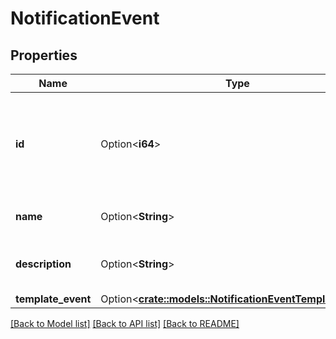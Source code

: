 # NotificationEvent

## Properties

Name | Type | Description | Notes
------------ | ------------- | ------------- | -------------
**id** | Option<**i64**> | The ID of the event. The event can be a [Jira system event](https://confluence.atlassian.com/x/8YdKLg#Creatinganotificationscheme-eventsEvents) or a [custom event](https://confluence.atlassian.com/x/AIlKLg). | [optional]
**name** | Option<**String**> | The name of the event. | [optional]
**description** | Option<**String**> | The description of the event. | [optional]
**template_event** | Option<[**crate::models::NotificationEventTemplateEvent**](NotificationEvent_templateEvent.md)> |  | [optional]

[[Back to Model list]](../README.md#documentation-for-models) [[Back to API list]](../README.md#documentation-for-api-endpoints) [[Back to README]](../README.md)


